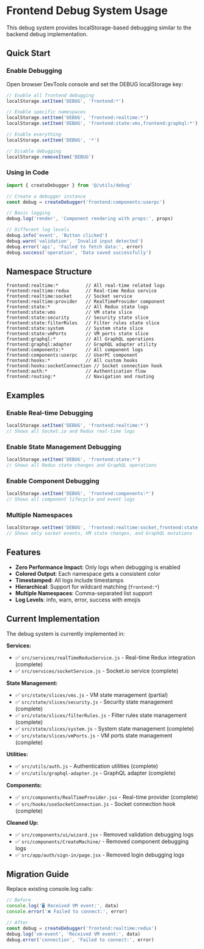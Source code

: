 # Frontend Debug System Usage

This debug system provides localStorage-based debugging similar to the backend debug implementation.

## Quick Start

### Enable Debugging

Open browser DevTools console and set the DEBUG localStorage key:

```javascript
// Enable all frontend debugging
localStorage.setItem('DEBUG', 'frontend:*')

// Enable specific namespaces
localStorage.setItem('DEBUG', 'frontend:realtime:*')
localStorage.setItem('DEBUG', 'frontend:state:vms,frontend:graphql:*')

// Enable everything
localStorage.setItem('DEBUG', '*')

// Disable debugging
localStorage.removeItem('DEBUG')
```

### Using in Code

```javascript
import { createDebugger } from '@/utils/debug'

// Create a debugger instance
const debug = createDebugger('frontend:components:userpc')

// Basic logging
debug.log('render', 'Component rendering with props:', props)

// Different log levels
debug.info('event', 'Button clicked')
debug.warn('validation', 'Invalid input detected')
debug.error('api', 'Failed to fetch data:', error)
debug.success('operation', 'Data saved successfully')
```

## Namespace Structure

```
frontend:realtime:*          // All real-time related logs
frontend:realtime:redux      // Real-time Redux service
frontend:realtime:socket     // Socket service
frontend:realtime:provider   // RealTimeProvider component
frontend:state:*             // All Redux state logs
frontend:state:vms           // VM state slice
frontend:state:security      // Security state slice
frontend:state:filterRules   // Filter rules state slice
frontend:state:system        // System state slice
frontend:state:vmPorts       // VM ports state slice
frontend:graphql:*           // All GraphQL operations
frontend:graphql:adapter     // GraphQL adapter utility
frontend:components:*        // All component logs
frontend:components:userpc   // UserPC component
frontend:hooks:*             // All custom hooks
frontend:hooks:socketConnection // Socket connection hook
frontend:auth:*              // Authentication flow
frontend:routing:*           // Navigation and routing
```

## Examples

### Enable Real-time Debugging
```javascript
localStorage.setItem('DEBUG', 'frontend:realtime:*')
// Shows all Socket.io and Redux real-time logs
```

### Enable State Management Debugging
```javascript
localStorage.setItem('DEBUG', 'frontend:state:*')
// Shows all Redux state changes and GraphQL operations
```

### Enable Component Debugging
```javascript
localStorage.setItem('DEBUG', 'frontend:components:*')
// Shows all component lifecycle and event logs
```

### Multiple Namespaces
```javascript
localStorage.setItem('DEBUG', 'frontend:realtime:socket,frontend:state:vms,frontend:graphql:mutations')
// Shows only socket events, VM state changes, and GraphQL mutations
```

## Features

- **Zero Performance Impact**: Only logs when debugging is enabled
- **Colored Output**: Each namespace gets a consistent color
- **Timestamped**: All logs include timestamps
- **Hierarchical**: Support for wildcard matching (`frontend:*`)
- **Multiple Namespaces**: Comma-separated list support
- **Log Levels**: info, warn, error, success with emojis

## Current Implementation

The debug system is currently implemented in:

**Services:**
- ✅ `src/services/realTimeReduxService.js` - Real-time Redux integration (complete)
- ✅ `src/services/socketService.js` - Socket.io service (complete)

**State Management:**
- ✅ `src/state/slices/vms.js` - VM state management (partial)
- ✅ `src/state/slices/security.js` - Security state management (complete)
- ✅ `src/state/slices/filterRules.js` - Filter rules state management (complete)
- ✅ `src/state/slices/system.js` - System state management (complete)
- ✅ `src/state/slices/vmPorts.js` - VM ports state management (complete)

**Utilities:**
- ✅ `src/utils/auth.js` - Authentication utilities (complete)
- ✅ `src/utils/graphql-adapter.js` - GraphQL adapter (complete)

**Components:**
- ✅ `src/components/RealTimeProvider.jsx` - Real-time provider (complete)
- ✅ `src/hooks/useSocketConnection.js` - Socket connection hook (complete)

**Cleaned Up:**
- ✅ `src/components/ui/wizard.jsx` - Removed validation debugging logs
- ✅ `src/components/CreateMachine/` - Removed component debugging logs
- ✅ `src/app/auth/sign-in/page.jsx` - Removed login debugging logs

## Migration Guide

Replace existing console.log calls:

```javascript
// Before
console.log('🖥️ Received VM event:', data)
console.error('❌ Failed to connect:', error)

// After
const debug = createDebugger('frontend:realtime:redux')
debug.log('vm-event', 'Received VM event:', data)
debug.error('connection', 'Failed to connect:', error)
```
